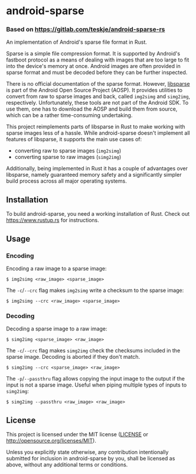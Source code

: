 # android-sparse

### Based on https://gitlab.com/teskje/android-sparse-rs

An implementation of Android's sparse file format in Rust.

Sparse is a simple file compression format. It is supported by Android's
fastboot protocol as a means of dealing with images that are too large to fit
into the device's memory at once. Android images are often provided in sparse
format and must be decoded before they can be further inspected.

There is no official documentation of the sparse format. However,
[libsparse](https://android.googlesource.com/platform/system/core/+/master/libsparse/)
is part of the Android Open Source Project (AOSP). It provides utilities to
convert from raw to sparse images and back, called `img2simg` and `simg2img`,
respectively. Unfortunately, these tools are not part of the Android SDK. To
use them, one has to download the AOSP and build them from source, which can
be a rather time-consuming undertaking.

This project reimplements parts of libsparse in Rust to make working with
sparse images less of a hassle. While android-sparse doesn't implement all
features of libsparse, it supports the main use cases of:

* converting raw to sparse images (`img2simg`)
* converting sparse to raw images (`simg2img`)

Additionally, being implemented in Rust it has a couple of advantages over
libsparse, namely guaranteed memory safety and a significantly simpler build
process across all major operating systems.

## Installation

To build android-sparse, you need a working installation of Rust. Check out
https://www.rustup.rs for instructions.

## Usage

### Encoding

Encoding a raw image to a sparse image:

    $ img2simg <raw_image> <sparse_image>

The `-c`/`--crc` flag makes `img2simg` write a checksum to the sparse image:

    $ img2simg --crc <raw_image> <sparse_image>

### Decoding

Decoding a sparse image to a raw image:

    $ simg2img <sparse_image> <raw_image>

The `-c`/`--crc` flag makes `simg2img` check the checksums included in the
sparse image. Decoding is aborted if they don't match.

    $ simg2img --crc <sparse_image> <raw_image>

The `-p`/`--passthru` flag allows copying the input image to the output
if the input is not a sparse image. Useful when piping multiple types
of inputs to `simg2img`:

    $ simg2img --passthru <raw_image> <raw_image>

## License

This project is licensed under the MIT license ([LICENSE](LICENSE) or
http://opensource.org/licenses/MIT).

Unless you explicitly state otherwise, any contribution intentionally submitted
for inclusion in android-sparse by you, shall be licensed as above, without any
additional terms or conditions.
